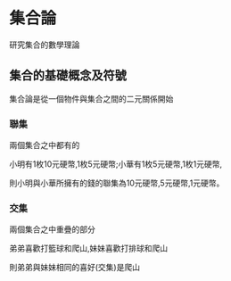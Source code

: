 # 集合論

研究集合的數學理論

## 集合的基礎概念及符號
集合論是從一個物件與集合之間的二元關係開始
### 聯集
兩個集合之中都有的

小明有1枚10元硬幣,1枚5元硬幣;小華有1枚5元硬幣,1枚1元硬幣,

則小明與小華所擁有的錢的聯集為10元硬幣,5元硬幣,1元硬幣。
### 交集
兩個集合之中重疊的部分

弟弟喜歡打籃球和爬山,妹妹喜歡打排球和爬山

則弟弟與妹妹相同的喜好(交集)是爬山
